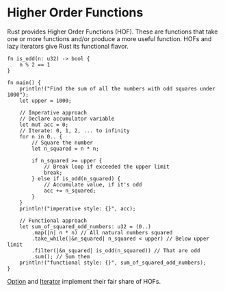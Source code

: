 # Higher Order Functions

Rust provides Higher Order Functions (HOF). These are functions that take one or
more functions and/or produce a more useful function. HOFs and lazy iterators
give Rust its functional flavor.

```rust,editable
fn is_odd(n: u32) -> bool {
    n % 2 == 1
}

fn main() {
    println!("Find the sum of all the numbers with odd squares under 1000");
    let upper = 1000;

    // Imperative approach
    // Declare accumulator variable
    let mut acc = 0;
    // Iterate: 0, 1, 2, ... to infinity
    for n in 0.. {
        // Square the number
        let n_squared = n * n;

        if n_squared >= upper {
            // Break loop if exceeded the upper limit
            break;
        } else if is_odd(n_squared) {
            // Accumulate value, if it's odd
            acc += n_squared;
        }
    }
    println!("imperative style: {}", acc);

    // Functional approach
    let sum_of_squared_odd_numbers: u32 = (0..)
        .map(|n| n * n) // All natural numbers squared
        .take_while(|&n_squared| n_squared < upper) // Below upper limit
        .filter(|&n_squared| is_odd(n_squared)) // That are odd
        .sum(); // Sum them
    println!("functional style: {}", sum_of_squared_odd_numbers);
}
```

[Option][option] and [Iterator][iter] implement their fair share of HOFs.

[option]: https://doc.rust-lang.org/core/option/enum.Option.html
[iter]: https://doc.rust-lang.org/core/iter/trait.Iterator.html
